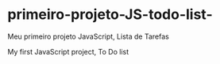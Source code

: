 # primeiro-projeto-JS-todo-list-

Meu primeiro projeto JavaScript, Lista de Tarefas

My first JavaScript project, To Do list 
